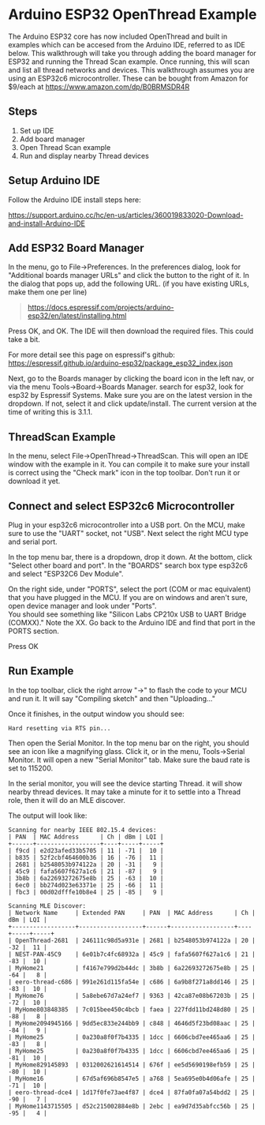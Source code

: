 # Arduino ESP32 OpenThread Example

The Arduino ESP32 core has now included OpenThread and built in examples which can be accesed from the Arduino IDE, referred to as IDE below.
This walkthrough will take you through adding the board manager for ESP32 and running the Thread Scan example. Once running, this will scan and list all thread networks and devices.  This walkthrough assumes you are using an ESP32c6 microcontroller.  These can be bought from Amazon for $9/each at https://www.amazon.com/dp/B0BRMSDR4R

## Steps

1. Set up IDE
2. Add board manager
3. Open Thread Scan example
4. Run and display nearby Thread devices

## Setup Arduino IDE

Follow the Arduino IDE install steps here:

https://support.arduino.cc/hc/en-us/articles/360019833020-Download-and-install-Arduino-IDE

## Add ESP32 Board Manager

In the menu, go to File->Preferences.  In the preferences dialog, look for "Additional boards manager URLs" and click the button to the right of it.
In the dialog that pops up, add the following URL. (if you have existing URLs, make them one per line)

> https://docs.espressif.com/projects/arduino-esp32/en/latest/installing.html

Press OK, and OK.  The IDE will then download the required files.  This could take a bit.

For more detail see this page on espressif's github:  https://espressif.github.io/arduino-esp32/package_esp32_index.json

Next, go to the Boards manager by clicking the board icon in the left nav, or via the menu Tools->Board->Boards Manager.  search for esp32, look for esp32 by Espressif Systems. 
Make sure you are on the latest version in the dropdown.  If not, select it and click update/install.  The current version at the time of writing this is 3.1.1.

## ThreadScan Example

In the menu, select File->OpenThread->ThreadScan.  This will open an IDE window with the example in it.  You can compile it to make sure your install is correct using the "Check mark" icon in the top toolbar.  Don't run it or download it yet.

## Connect and select ESP32c6 Microcontroller

Plug in your esp32c6 microcontroller into a USB port.  On the MCU, make sure to use the "UART" socket, not "USB".  Next select the right MCU type and serial port.

In the top menu bar, there is a dropdown, drop it down.  At the bottom, click "Select other board and port".  In the "BOARDS" search box type esp32c6 and select "ESP32C6 Dev Module".

On the right side, under "PORTS", select the port (COM or mac equivalent) that you have plugged in the MCU.  If you are on windows and aren't sure, open device manager and look under "Ports".  
You should see something like "Silicon Labs CP210x USB to UART Bridge (COMXX)."   Note the XX.  Go back to the Arduino IDE and find that port in the PORTS section.

Press OK

## Run Example

In the top toolbar, click the right arrow "->" to flash the code to your MCU and run it.  It will say "Compiling sketch" and then "Uploading..."

Once it finishes, in the output window you should see:

```
Hard resetting via RTS pin...
```

Then open the Serial Monitor.  In the top menu bar on the right, you should see an icon like a magnifying glass.  Click it, or in the menu, Tools->Serial Monitor. It will open a new "Serial Monitor" tab.  Make sure the baud rate is set to 115200.

In the serial monitor, you will see the device starting Thread. it will show nearby thread devices.  It may take a minute for it to settle into a Thread role, then it will do an MLE discover.  

The output will look like:

```
Scanning for nearby IEEE 802.15.4 devices:
| PAN  | MAC Address      | Ch | dBm | LQI |
+------+------------------+----+-----+-----+
| f9cd | e2d23afed33b5705 | 11 | -71 |  10 |
| b835 | 52f2cbf464600b36 | 16 | -76 |  11 |
| 2681 | b2548053b974122a | 20 | -31 |   9 |
| 45c9 | fafa5607f627a1c6 | 21 | -87 |   9 |
| 3b8b | 6a22693272675e8b | 25 | -63 |  10 |
| 6ec0 | bb274d023e63371e | 25 | -66 |  11 |
| fbc3 | 00d02dfffe10b8e4 | 25 | -85 |   9 |

Scanning MLE Discover:
| Network Name     | Extended PAN     | PAN  | MAC Address      | Ch | dBm | LQI |
+------------------+------------------+------+------------------+----+-----+-----+
| OpenThread-2681  | 246111c98d5a931e | 2681 | b2548053b974122a | 20 | -32 |  11 |
| NEST-PAN-45C9    | 6e01b7c4fc68932a | 45c9 | fafa5607f627a1c6 | 21 | -83 |  10 |
| MyHome21         | f4167e799d2b44dc | 3b8b | 6a22693272675e8b | 25 | -64 |   8 |
| eero-thread-c686 | 991e261d115fa54e | c686 | 6a9b8f271a8dd146 | 25 | -83 |  10 |
| MyHome76         | 5a8ebe67d7a24ef7 | 9363 | 42ca87e08b67203b | 25 | -72 |  10 |
| MyHome803848385  | 7c015bee450c4bcb | faea | 227fdd11bd248d80 | 25 | -88 |   8 |
| MyHome2094945166 | 9dd5ec833e244bb9 | c848 | 4646d5f23bd08aac | 25 | -84 |   9 |
| MyHome25         | 0a230a8f0f7b4335 | 1dcc | 6606cbd7ee465aa6 | 25 | -83 |   8 |
| MyHome25         | 0a230a8f0f7b4335 | 1dcc | 6606cbd7ee465aa6 | 25 | -81 |  10 |
| MyHome829145893  | 0312002621614514 | 676f | ee5d5690198efb59 | 25 | -80 |  10 |
| MyHome16         | 67d5af696b8547e5 | a768 | 5ea695e0b4d06afe | 25 | -71 |  10 |
| eero-thread-dce4 | 1d17f0fe73ae4f87 | dce4 | 87fa0fa07a54bdd2 | 25 | -90 |   7 |
| MyHome1143715505 | d52c215002884e8b | 2ebc | ea9d7d35abfcc56b | 25 | -95 |   4 |

```
